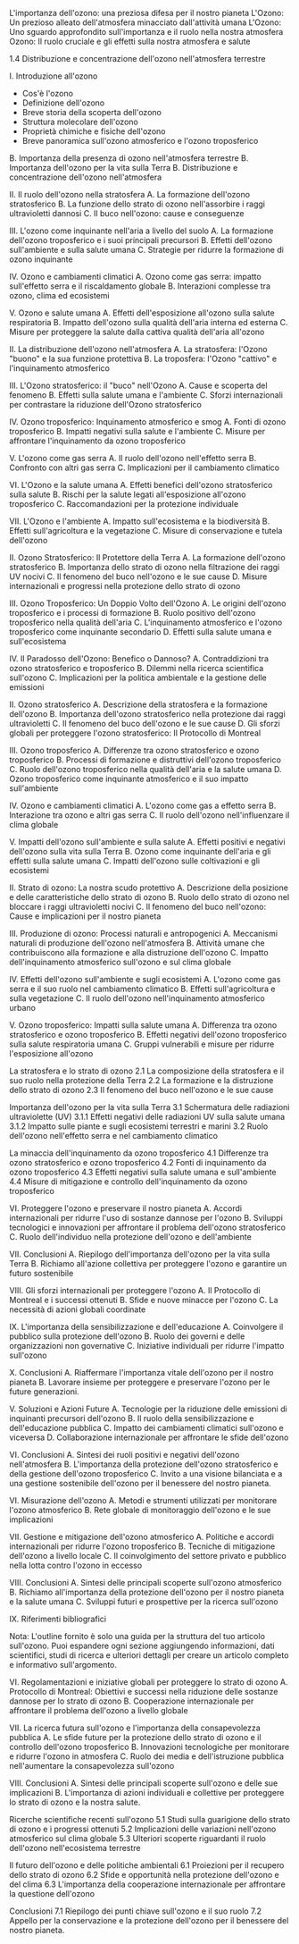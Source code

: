 L'importanza dell'ozono: una preziosa difesa per il nostro pianeta
L'Ozono: Un prezioso alleato dell'atmosfera minacciato dall'attività umana
L'Ozono: Uno sguardo approfondito sull'importanza e il ruolo nella nostra atmosfera
Ozono: Il ruolo cruciale e gli effetti sulla nostra atmosfera e salute


1.4 Distribuzione e concentrazione dell'ozono nell'atmosfera terrestre


I. Introduzione all'ozono
- Cos'è l'ozono
- Definizione dell'ozono
- Breve storia della scoperta dell'ozono
- Struttura molecolare dell'ozono
- Proprietà chimiche e fisiche dell'ozono
- Breve panoramica sull'ozono atmosferico e l'ozono troposferico



B. Importanza della presenza di ozono nell'atmosfera terrestre
B. Importanza dell'ozono per la vita sulla Terra
B. Distribuzione e concentrazione dell'ozono nell'atmosfera



II. Il ruolo dell'ozono nella stratosfera
A. La formazione dell'ozono stratosferico
B. La funzione dello strato di ozono nell'assorbire i raggi ultravioletti dannosi
C. Il buco nell'ozono: cause e conseguenze

III. L'ozono come inquinante nell'aria a livello del suolo
A. La formazione dell'ozono troposferico e i suoi principali precursori
B. Effetti dell'ozono sull'ambiente e sulla salute umana
C. Strategie per ridurre la formazione di ozono inquinante

IV. Ozono e cambiamenti climatici
A. Ozono come gas serra: impatto sull'effetto serra e il riscaldamento globale
B. Interazioni complesse tra ozono, clima ed ecosistemi

V. Ozono e salute umana
A. Effetti dell'esposizione all'ozono sulla salute respiratoria
B. Impatto dell'ozono sulla qualità dell'aria interna ed esterna
C. Misure per proteggere la salute dalla cattiva qualità dell'aria all'ozono



II. La distribuzione dell'ozono nell'atmosfera
A. La stratosfera: l'Ozono "buono" e la sua funzione protettiva
B. La troposfera: l'Ozono "cattivo" e l'inquinamento atmosferico

III. L'Ozono stratosferico: il "buco" nell'Ozono
A. Cause e scoperta del fenomeno
B. Effetti sulla salute umana e l'ambiente
C. Sforzi internazionali per contrastare la riduzione dell'Ozono stratosferico

IV. Ozono troposferico: Inquinamento atmosferico e smog
A. Fonti di ozono troposferico
B. Impatti negativi sulla salute e l'ambiente
C. Misure per affrontare l'inquinamento da ozono troposferico

V. L'ozono come gas serra
A. Il ruolo dell'ozono nell'effetto serra
B. Confronto con altri gas serra
C. Implicazioni per il cambiamento climatico

VI. L'Ozono e la salute umana
A. Effetti benefici dell'ozono stratosferico sulla salute
B. Rischi per la salute legati all'esposizione all'ozono troposferico
C. Raccomandazioni per la protezione individuale

VII. L'Ozono e l'ambiente
A. Impatto sull'ecosistema e la biodiversità
B. Effetti sull'agricoltura e la vegetazione
C. Misure di conservazione e tutela dell'ozono



II. Ozono Stratosferico: Il Protettore della Terra
A. La formazione dell'ozono stratosferico
B. Importanza dello strato di ozono nella filtrazione dei raggi UV nocivi
C. Il fenomeno del buco nell'ozono e le sue cause
D. Misure internazionali e progressi nella protezione dello strato di ozono

III. Ozono Troposferico: Un Doppio Volto dell'Ozono
A. Le origini dell'ozono troposferico e i processi di formazione
B. Ruolo positivo dell'ozono troposferico nella qualità dell'aria
C. L'inquinamento atmosferico e l'ozono troposferico come inquinante secondario
D. Effetti sulla salute umana e sull'ecosistema

IV. Il Paradosso dell'Ozono: Benefico o Dannoso?
A. Contraddizioni tra ozono stratosferico e troposferico
B. Dilemmi nella ricerca scientifica sull'ozono
C. Implicazioni per la politica ambientale e la gestione delle emissioni




II. Ozono stratosferico
A. Descrizione della stratosfera e la formazione dell'ozono
B. Importanza dell'ozono stratosferico nella protezione dai raggi ultravioletti
C. Il fenomeno del buco dell'ozono e le sue cause
D. Gli sforzi globali per proteggere l'ozono stratosferico: Il Protocollo di Montreal

III. Ozono troposferico
A. Differenze tra ozono stratosferico e ozono troposferico
B. Processi di formazione e distruttivi dell'ozono troposferico
C. Ruolo dell'ozono troposferico nella qualità dell'aria e la salute umana
D. Ozono troposferico come inquinante atmosferico e il suo impatto sull'ambiente

IV. Ozono e cambiamenti climatici
A. L'ozono come gas a effetto serra
B. Interazione tra ozono e altri gas serra
C. Il ruolo dell'ozono nell'influenzare il clima globale

V. Impatti dell'ozono sull'ambiente e sulla salute
A. Effetti positivi e negativi dell'ozono sulla vita sulla Terra
B. Ozono come inquinante dell'aria e gli effetti sulla salute umana
C. Impatti dell'ozono sulle coltivazioni e gli ecosistemi



II. Strato di ozono: La nostra scudo protettivo
A. Descrizione della posizione e delle caratteristiche dello strato di ozono
B. Ruolo dello strato di ozono nel bloccare i raggi ultravioletti nocivi
C. Il fenomeno del buco nell'ozono: Cause e implicazioni per il nostro pianeta

III. Produzione di ozono: Processi naturali e antropogenici
A. Meccanismi naturali di produzione dell'ozono nell'atmosfera
B. Attività umane che contribuiscono alla formazione e alla distruzione dell'ozono
C. Impatto dell'inquinamento atmosferico sull'ozono e sul clima globale

IV. Effetti dell'ozono sull'ambiente e sugli ecosistemi
A. L'ozono come gas serra e il suo ruolo nel cambiamento climatico
B. Effetti sull'agricoltura e sulla vegetazione
C. Il ruolo dell'ozono nell'inquinamento atmosferico urbano

V. Ozono troposferico: Impatti sulla salute umana
A. Differenza tra ozono stratosferico e ozono troposferico
B. Effetti negativi dell'ozono troposferico sulla salute respiratoria umana
C. Gruppi vulnerabili e misure per ridurre l'esposizione all'ozono



La stratosfera e lo strato di ozono
2.1 La composizione della stratosfera e il suo ruolo nella protezione della Terra
2.2 La formazione e la distruzione dello strato di ozono
2.3 Il fenomeno del buco nell'ozono e le sue cause

Importanza dell'ozono per la vita sulla Terra
3.1 Schermatura delle radiazioni ultraviolette (UV)
3.1.1 Effetti negativi delle radiazioni UV sulla salute umana
3.1.2 Impatto sulle piante e sugli ecosistemi terrestri e marini
3.2 Ruolo dell'ozono nell'effetto serra e nel cambiamento climatico

La minaccia dell'inquinamento da ozono troposferico
4.1 Differenze tra ozono stratosferico e ozono troposferico
4.2 Fonti di inquinamento da ozono troposferico
4.3 Effetti negativi sulla salute umana e sull'ambiente
4.4 Misure di mitigazione e controllo dell'inquinamento da ozono troposferico









VI. Proteggere l'ozono e preservare il nostro pianeta
A. Accordi internazionali per ridurre l'uso di sostanze dannose per l'ozono
B. Sviluppi tecnologici e innovazioni per affrontare il problema dell'ozono stratosferico
C. Ruolo dell'individuo nella protezione dell'ozono e dell'ambiente

VII. Conclusioni
A. Riepilogo dell'importanza dell'ozono per la vita sulla Terra
B. Richiamo all'azione collettiva per proteggere l'ozono e garantire un futuro sostenibile













VIII. Gli sforzi internazionali per proteggere l'ozono
A. Il Protocollo di Montreal e i successi ottenuti
B. Sfide e nuove minacce per l'ozono
C. La necessità di azioni globali coordinate

IX. L'importanza della sensibilizzazione e dell'educazione
A. Coinvolgere il pubblico sulla protezione dell'ozono
B. Ruolo dei governi e delle organizzazioni non governative
C. Iniziative individuali per ridurre l'impatto sull'ozono

X. Conclusioni
A. Riaffermare l'importanza vitale dell'ozono per il nostro pianeta
B. Lavorare insieme per proteggere e preservare l'ozono per le future generazioni.








V. Soluzioni e Azioni Future
A. Tecnologie per la riduzione delle emissioni di inquinanti precursori dell'ozono
B. Il ruolo della sensibilizzazione e dell'educazione pubblica
C. Impatto dei cambiamenti climatici sull'ozono e viceversa
D. Collaborazione internazionale per affrontare le sfide dell'ozono

VI. Conclusioni
A. Sintesi dei ruoli positivi e negativi dell'ozono nell'atmosfera
B. L'importanza della protezione dell'ozono stratosferico e della gestione dell'ozono troposferico
C. Invito a una visione bilanciata e a una gestione sostenibile dell'ozono per il benessere del nostro pianeta.









VI. Misurazione dell'ozono
A. Metodi e strumenti utilizzati per monitorare l'ozono atmosferico
B. Rete globale di monitoraggio dell'ozono e le sue implicazioni

VII. Gestione e mitigazione dell'ozono atmosferico
A. Politiche e accordi internazionali per ridurre l'ozono troposferico
B. Tecniche di mitigazione dell'ozono a livello locale
C. Il coinvolgimento del settore privato e pubblico nella lotta contro l'ozono in eccesso

VIII. Conclusioni
A. Sintesi delle principali scoperte sull'ozono atmosferico
B. Richiamo all'importanza della protezione dell'ozono per il nostro pianeta e la salute umana
C. Sviluppi futuri e prospettive per la ricerca sull'ozono

IX. Riferimenti bibliografici

Nota: L'outline fornito è solo una guida per la struttura del tuo articolo sull'ozono. Puoi espandere ogni sezione aggiungendo informazioni, dati scientifici, studi di ricerca e ulteriori dettagli per creare un articolo completo e informativo sull'argomento.







VI. Regolamentazioni e iniziative globali per proteggere lo strato di ozono
A. Protocollo di Montreal: Obiettivi e successi nella riduzione delle sostanze dannose per lo strato di ozono
B. Cooperazione internazionale per affrontare il problema dell'ozono a livello globale

VII. La ricerca futura sull'ozono e l'importanza della consapevolezza pubblica
A. Le sfide future per la protezione dello strato di ozono e il controllo dell'ozono troposferico
B. Innovazioni tecnologiche per monitorare e ridurre l'ozono in atmosfera
C. Ruolo dei media e dell'istruzione pubblica nell'aumentare la consapevolezza sull'ozono

VIII. Conclusioni
A. Sintesi delle principali scoperte sull'ozono e delle sue implicazioni
B. L'importanza di azioni individuali e collettive per proteggere lo strato di ozono e la nostra salute.








Ricerche scientifiche recenti sull'ozono
5.1 Studi sulla guarigione dello strato di ozono e i progressi ottenuti
5.2 Implicazioni delle variazioni nell'ozono atmosferico sul clima globale
5.3 Ulteriori scoperte riguardanti il ruolo dell'ozono nell'ecosistema terrestre

Il futuro dell'ozono e delle politiche ambientali
6.1 Proiezioni per il recupero dello strato di ozono
6.2 Sfide e opportunità nella protezione dell'ozono e del clima
6.3 L'importanza della cooperazione internazionale per affrontare la questione dell'ozono

Conclusioni
7.1 Riepilogo dei punti chiave sull'ozono e il suo ruolo
7.2 Appello per la conservazione e la protezione dell'ozono per il benessere del nostro pianeta.